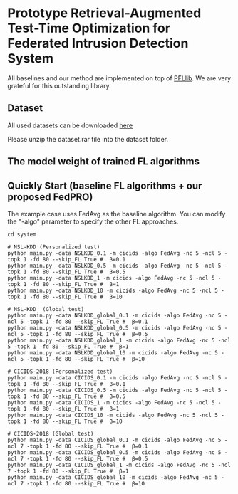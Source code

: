 # Prototype Retrieval-Augmented Test-Time Optimization  for Federated Intrusion Detection System

All baselines and our method are implemented on top of [PFLlib](https://www.pfllib.com/benchmark.html). 
We are very grateful for this outstanding library.



## Dataset

All used datasets can be downloaded [here](https://drive.google.com/file/d/1mS2fbBCeXSvNeOlrvd0sOme2uUgTKqpJ/view?usp=sharing)

Please unzip the dataset.rar file into the dataset folder.


## The model weight of trained FL algorithms


## Quickly Start (baseline FL algorithms + our proposed FedPRO)
The example case uses FedAvg as the baseline algorithm.
You can modify the "-algo" parameter to specify the other FL approaches.
```
cd system
 
# NSL-KDD (Personalized test)
python main.py -data NSLKDD_0.1 -m cicids -algo FedAvg -nc 5 -ncl 5 -topk 1 -fd 80 --skip_FL True #  β=0.1
python main.py -data NSLKDD_0.5 -m cicids -algo FedAvg -nc 5 -ncl 5 -topk 1 -fd 80 --skip_FL True #  β=0.5
python main.py -data NSLKDD_1 -m cicids -algo FedAvg -nc 5 -ncl 5 -topk 1 -fd 80 --skip_FL True #  β=1
python main.py -data NSLKDD_10 -m cicids -algo FedAvg -nc 5 -ncl 5 -topk 1 -fd 80 --skip_FL True #  β=10

# NSL-KDD  (Global test)
python main.py -data NSLKDD_global_0.1 -m cicids -algo FedAvg -nc 5 -ncl 5 -topk 1 -fd 80 --skip_FL True #  β=0.1
python main.py -data NSLKDD_global_0.5 -m cicids -algo FedAvg -nc 5 -ncl 5 -topk 1 -fd 80 --skip_FL True #  β=0.5
python main.py -data NSLKDD_global_1 -m cicids -algo FedAvg -nc 5 -ncl 5 -topk 1 -fd 80 --skip_FL True #  β=1
python main.py -data NSLKDD_global_10 -m cicids -algo FedAvg -nc 5 -ncl 5 -topk 1 -fd 80 --skip_FL True #  β=10

# CICIDS-2018 (Personalized test)
python main.py -data CICIDS_0.1 -m cicids -algo FedAvg -nc 5 -ncl 5 -topk 1 -fd 80 --skip_FL True #  β=0.1
python main.py -data CICIDS_0.5 -m cicids -algo FedAvg -nc 5 -ncl 5 -topk 1 -fd 80 --skip_FL True #  β=0.5
python main.py -data CICIDS_1 -m cicids -algo FedAvg -nc 5 -ncl 5 -topk 1 -fd 80 --skip_FL True #  β=1
python main.py -data CICIDS_10 -m cicids -algo FedAvg -nc 5 -ncl 5 -topk 1 -fd 80 --skip_FL True #  β=10

# CICIDS-2018 (Global test)
python main.py -data CICIDS_global_0.1 -m cicids -algo FedAvg -nc 5 -ncl 7 -topk 1 -fd 80 --skip_FL True #  β=0.1
python main.py -data CICIDS_global_0.5 -m cicids -algo FedAvg -nc 5 -ncl 7 -topk 1 -fd 80 --skip_FL True #  β=0.5
python main.py -data CICIDS_global_1 -m cicids -algo FedAvg -nc 5 -ncl 7 -topk 1 -fd 80 --skip_FL True #  β=1
python main.py -data CICIDS_global_10 -m cicids -algo FedAvg -nc 5 -ncl 7 -topk 1 -fd 80 --skip_FL True #  β=10

```
